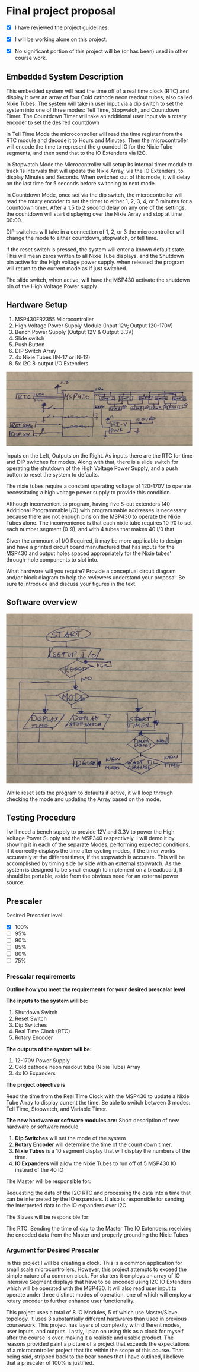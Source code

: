 # Final project proposal

- [X] I have reviewed the project guidelines.
- [X] I will be working alone on this project.
- [X] No significant portion of this project will be (or has been) used in other course work.


## Embedded System Description

This embedded system will read the time off of a real time clock (RTC) and display it over an array of four Cold cathode neon readout tubes, also called Nixie Tubes. The system will take in user input via a dip switch to set the system into one of three modes: Tell Time, Stopwatch, and Countdown Timer. The Countdown Timer will take an additional user input via a rotary encoder to set the desired countdown

In Tell Time Mode the microcontroller will read the time register from the RTC module and decode it to Hours and Minutes. Then the microcontroller will encode the time to represent the grounded IO for the Nixie Tube segments, and then send that to the IO Extenders via I2C.

In Stopwatch Mode the Microcontroller will setup its internal timer module to track 1s intervals that will update the Nixie Array, via the IO Extenders, to display Minutes and Seconds. When switched out of this mode, it will delay on the last time for 5 seconds before switching to next mode.

In Countdown Mode, once set via the dip switch, the microcontroller will read the rotary encoder to set the timer to either 1, 2, 3, 4, or 5 minutes for a countdown timer. After a 1.5 to 2 second delay on any one of the settings, the countdown will start displaying over the Nixie Array and stop at time 00:00.

DIP switches will take in a connection of 1, 2, or 3 the microcontroller will change the mode to either countdown, stopwatch, or tell time.

if the reset switch is pressed, the system will enter a known default state. This will mean zeros written to all Nixie Tube displays, and the Shutdown pin active for the High voltage power supply. when released the program will return to the current mode as if just switched.

The slide switch, when active, will have the MSP430 activate the shutdown pin of the High Voltage Power supply.


## Hardware Setup

1.  MSP430FR2355 Microcontroller
2.  High Voltage Power Supply Module (Input 12V; Output 120-170V)
3.  Bench Power Supply (Output 12V & Output 3.3V)
4.  Slide switch
5.  Push Button
6.  DIP Switch Array
7.  4x Nixie Tubes (IN-17 or IN-12)
8.  5x I2C 8-output I/O Extenders

![Conceptual Circuit Diagram](Hardware.jpg)

Inputs on the Left, Outputs on the Right. As inputs there are the RTC for time and DIP switches for modes. Along with that, there is a slide switch for operating the shutdown of the High Voltage Power Supply, and a push button to reset the system to defaults.

The nixie tubes require a constant operating voltage of 120-170V to operate necessitating a high voltage power supply to provide this condition.

Although inconvenient to program, having five 8-out extenders (40 Additional Programmable I/O) with programmable addresses is necessary because there are not enough pins on the MSP430 to operate the Nixie Tubes alone. The inconvenience is that each nixie tube requires 10 I/0 to set each number segment (0-9), and with 4 tubes that makes 40 I/0 that

Given the ammount of I/O Required, it may be more applicable to design and have a printed circuit board manufactured that has inputs for the MSP430 and output holes spaced appropriately for the Nixie tubes' through-hole components to slot into.

What hardware will you require? Provide a conceptual circuit diagram and/or block diagram to help the reviewers understand your proposal. Be sure to introduce and discuss your figures in the text.


## Software overview

![Conceptual Software Flowchart](Software.jpg)

While reset sets the program to defaults if active, it will loop through checking the mode and updating the Array based on the mode.


## Testing Procedure

I will need a bench supply to provide 12V and 3.3V to power the High Voltage Power Supply and the MSP340 respectively. I will demo it by showing it in each of the separate Modes, performing expected conditions. If it correctly displays the time after cycling modes, if the timer works accurately at the different times, if the stopwatch is accurate. This will be accomplished by timing side by side with an external stopwatch. As the system is designed to be small enough to implement on a breadboard, It should be portable, aside from the obvious need for an external power source.


## Prescaler

Desired Prescaler level:

- [X] 100%
- [ ] 95%
- [ ] 90%
- [ ] 85%
- [ ] 80%
- [ ] 75%

### Prescalar requirements

**Outline how you meet the requirements for your desired prescalar level**

**The inputs to the system will be:**
1.  Shutdown Switch
2.  Reset Switch
3.  Dip Switches
4.  Real Time Clock (RTC)
5.  Rotary Encoder

**The outputs of the system will be:**
1.  12-170V Power Supply
2.  Cold cathode neon readout tube (Nixie Tube) Array
3.  4x IO Expanders

**The project objective is**

Read the time from the Real Time Clock with the MSP430 to update a Nixie Tube Array to display current the time. Be able to switch between 3 modes: Tell Time, Stopwatch, and Variable Timer.

**The new hardware or software modules are:**
Short description of new hardware or software module
1.  __Dip Switches__ will set the mode of the system
2.  __Rotary Encoder__ will determine the time of the count down timer.
3.  __Nixie Tubes__ is a 10 segment display that will display the numbers of the time.
4.  __IO Expanders__ will allow the Nixie Tubes to run off of 5 MSP430 IO instead of the 40 IO


The Master will be responsible for:

Requesting the data of the I2C RTC and processing the data into a time that can
be interpreted by the IO expanders. It also is responsible for sending the
interpreted data to the IO expanders over I2C.


The Slaves will be responsible for:

The RTC: Sending the time of day to the Master
The IO Extenders: receiving the encoded data from the Master and properly grounding the Nixie Tubes


### Argument for Desired Prescaler

In this project I will be creating a clock. This is a common application for small
scale microcontrollers, However, this project attempts to exceed the simple nature
of a common clock. For starters it employs an array of IO intensive Segment displays
that have to be encoded using I2C IO Extenders which will be operated with the MSP430.
It will also read user input to operate under three distinct modes of operation,
one of which will employ a rotary encoder to further enhance user functionality.

This project uses a total of 8 IO Modules, 5 of which use Master/Slave topology.
It uses 3 substantially different hardwares than used in previous coursework.
This project has layers of complexity with different modes, user inputs, and outputs.
Lastly, I plan on using this as a clock for myself after the course is over, making it
a realistic and usable product. The reasons provided paint a picture of a project
that exceeds the expectations of a microcontroller project that fits within the
scope of this course. That being said, stripped back to the bear bones that I have
outlined, I believe that a prescaler of 100% is justified.
